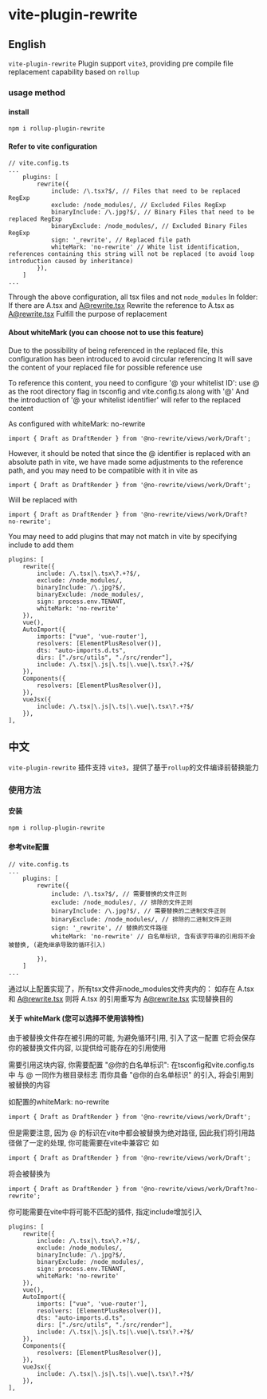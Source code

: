 # vite-plugin-rewrite
## English
```vite-plugin-rewrite``` Plugin support ``` vite3 ```, providing pre compile file replacement capability based on ``` rollup ```
### usage method
#### install
```
npm i rollup-plugin-rewrite
```
#### Refer to vite configuration
```
// vite.config.ts
...
    plugins: [
        rewrite({
            include: /\.tsx?$/, // Files that need to be replaced RegExp
            exclude: /node_modules/, // Excluded Files RegExp
            binaryInclude: /\.jpg?$/, // Binary Files that need to be replaced RegExp
            binaryExclude: /node_modules/, // Excluded Binary Files RegExp
            sign: '_rewrite', // Replaced file path
            whiteMark: 'no-rewrite' // White list identification, references containing this string will not be replaced (to avoid loop introduction caused by inheritance)
        }),
    ]
...
```
Through the above configuration, all tsx files and not ``` node_modules ``` In folder:
If there are A.tsx and A@rewrite.tsx Rewrite the reference to A.tsx as A@rewrite.tsx Fulfill the purpose of replacement

#### About whiteMark (you can choose not to use this feature)

Due to the possibility of being referenced in the replaced file, this configuration has been introduced to avoid circular referencing
It will save the content of your replaced file for possible reference use

To reference this content, you need to configure '@ your whitelist ID': use @ as the root directory flag in tsconfig and vite.config.ts along with '@'
And the introduction of '@ your whitelist identifier' will refer to the replaced content

As configured with whiteMark: no-rewrite
```
import { Draft as DraftRender } from '@no-rewrite/views/work/Draft';
```

However, it should be noted that since the @ identifier is replaced with an absolute path in vite, we have made some adjustments to the reference path, and you may need to be compatible with it in vite
as
```
import { Draft as DraftRender } from '@no-rewrite/views/work/Draft';
```

Will be replaced with
```
import { Draft as DraftRender } from '@no-rewrite/views/work/Draft? no-rewrite';
```

You may need to add plugins that may not match in vite by specifying include to add them
```
plugins: [
    rewrite({
        include: /\.tsx|\.tsx\?.+?$/,
        exclude: /node_modules/,
        binaryInclude: /\.jpg?$/,
        binaryExclude: /node_modules/,
        sign: process.env.TENANT,
        whiteMark: 'no-rewrite'
    }),
    vue(),
    AutoImport({
        imports: ["vue", 'vue-router'],
        resolvers: [ElementPlusResolver()],
        dts: "auto-imports.d.ts",
        dirs: ["./src/utils", "./src/render"],
        include: /\.tsx|\.js|\.ts|\.vue|\.tsx\?.+?$/
    }),
    Components({
        resolvers: [ElementPlusResolver()],
    }),
    vueJsx({
        include: /\.tsx|\.js|\.ts|\.vue|\.tsx\?.+?$/
    }),
],
```
## 中文
```vite-plugin-rewrite``` 插件支持 ```vite3```，提供了基于```rollup```的文件编译前替换能力

### 使用方法
#### 安装
```
npm i rollup-plugin-rewrite
```
#### 参考vite配置
```
// vite.config.ts
...
    plugins: [
        rewrite({
            include: /\.tsx?$/, // 需要替换的文件正则
            exclude: /node_modules/, // 排除的文件正则
            binaryInclude: /\.jpg?$/, // 需要替换的二进制文件正则
            binaryExclude: /node_modules/, // 排除的二进制文件正则
            sign: '_rewrite', // 替换的文件路径
            whiteMark: 'no-rewrite' // 白名单标识, 含有该字符串的引用将不会被替换, (避免继承导致的循环引入)

        }),
    ]
...
```
通过以上配置实现了，所有tsx文件非node_modules文件夹内的：
如存在 A.tsx和 A@rewrite.tsx 则将 A.tsx 的引用重写为 A@rewrite.tsx 实现替换目的

#### 关于 whiteMark (您可以选择不使用该特性)

由于被替换文件存在被引用的可能, 为避免循环引用, 引入了这一配置
它将会保存你的被替换文件内容, 以提供给可能存在的引用使用

需要引用这块内容, 你需要配置 "@你的白名单标识": 在tsconfig和vite.config.ts 中 与 @ 一同作为根目录标志
而你具备 "@你的白名单标识" 的引入, 将会引用到被替换的内容

如配置的whiteMark: no-rewrite
```
import { Draft as DraftRender } from '@no-rewrite/views/work/Draft';
```

但是需要注意, 因为 @ 的标识在vite中都会被替换为绝对路径, 因此我们将引用路径做了一定的处理, 你可能需要在vite中兼容它
如
```
import { Draft as DraftRender } from '@no-rewrite/views/work/Draft';
```
将会被替换为
```
import { Draft as DraftRender } from '@no-rewrite/views/work/Draft?no-rewrite';
```

你可能需要在vite中将可能不匹配的插件, 指定include增加引入
```
plugins: [
    rewrite({
        include: /\.tsx|\.tsx\?.+?$/,
        exclude: /node_modules/,
        binaryInclude: /\.jpg?$/,
        binaryExclude: /node_modules/,
        sign: process.env.TENANT,
        whiteMark: 'no-rewrite'
    }),
    vue(),
    AutoImport({
        imports: ["vue", 'vue-router'],
        resolvers: [ElementPlusResolver()],
        dts: "auto-imports.d.ts",
        dirs: ["./src/utils", "./src/render"],
        include: /\.tsx|\.js|\.ts|\.vue|\.tsx\?.+?$/
    }),
    Components({
        resolvers: [ElementPlusResolver()],
    }),
    vueJsx({
        include: /\.tsx|\.js|\.ts|\.vue|\.tsx\?.+?$/
    }),
],
```